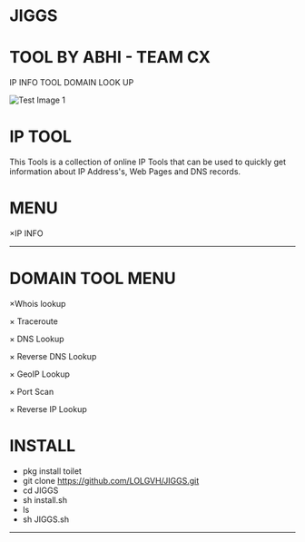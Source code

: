 # JIGGS
# TOOL BY ABHI - TEAM CX 
IP INFO TOOL DOMAIN LOOK UP 


![Test Image 1](https://k.top4top.io/p_18696u2yv0.png)

# IP TOOL
This Tools is a collection of online IP Tools that can be used to quickly get information about IP Address's, Web Pages and DNS records.

# MENU

×IP INFO
______________
# DOMAIN TOOL MENU

×Whois lookup

× Traceroute

× DNS Lookup

× Reverse DNS Lookup

× GeoIP Lookup

× Port Scan

× Reverse IP Lookup

# INSTALL

+ pkg install toilet
+ git clone https://github.com/LOLGVH/JIGGS.git
+ cd JIGGS
+ sh install.sh
+ ls
+ sh JIGGS.sh
_______________________________
